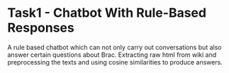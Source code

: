 # Task1 - Chatbot With Rule-Based Responses
A rule based chatbot which can not only carry out conversations but also answer certain questions about Brac. Extracting raw html from wiki and preprocessing the texts and using cosine similarities to produce answers.
